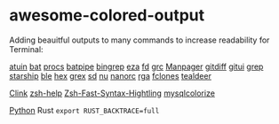 # awesome-colored-output
Adding beauitful outputs to many commands to increase readability
for Terminal:

[atuin](https://github.com/atuinsh/atuin)
[bat](https://github.com/sharkdp/bat/)
[procs](https://github.com/dalance/procs)
[batpipe](https://github.com/eth-p/bat-extras/blob/master/doc/batpipe.md)
[bingrep](https://github.com/m4b/bingrep)
[eza](https://github.com/eza-community/eza)
[fd](https://github.com/sharkdp/fd)
[grc](https://github.com/garabik/grc)
[Manpager](https://github.com/Freed-Wu/manpager)
[gitdiff](https://github.com/dandavison/delta)
[gitui](https://github.com/extrawurst/gitui)
[grep](https://github.com/BurntSushi/ripgrep)
[starship](https://starship.rs/)
[ble](https://github.com/akinomyoga/ble.sh)
[hex](https://github.com/sitkevij/hex)
[grex](https://github.com/pemistahl/grex)
[sd](https://github.com/chmln/sd)
[nu](https://www.nushell.sh/)
[nanorc](https://github.com/scopatz/nanorc)
[rga](https://github.com/phiresky/ripgrep-all)
[fclones](https://github.com/pkolaczk/fclones)
[tealdeer](https://github.com/dbrgn/tealdeer)


[Clink](https://github.com/chrisant996/clink)
[zsh-help](https://github.com/Freed-Wu/zsh-help)
[Zsh-Fast-Syntax-Hightling](https://github.com/zdharma/fast-syntax-highlighting)
[mysqlcolorize](https://github.com/zpm-zsh/mysql-colorize/tree/master)


[Python](https://github.com/Qix-/better-exceptions)
Rust `export RUST_BACKTRACE=full`
